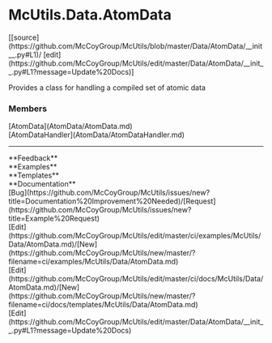 # <a id="McUtils.Data.AtomData">McUtils.Data.AtomData</a> 
<div class="docs-source-link" markdown="1">
[[source](https://github.com/McCoyGroup/McUtils/blob/master/Data/AtomData/__init__.py#L1)/
[edit](https://github.com/McCoyGroup/McUtils/edit/master/Data/AtomData/__init__.py#L1?message=Update%20Docs)]
</div>
    
Provides a class for handling a compiled set of atomic data

### Members
<div class="container alert alert-secondary bg-light">
  <div class="row">
   <div class="col" markdown="1">
[AtomData](AtomData/AtomData.md)   
</div>
   <div class="col" markdown="1">
[AtomDataHandler](AtomData/AtomDataHandler.md)   
</div>
   <div class="col" markdown="1">
   
</div>
</div>
</div>













---


<div markdown="1" class="text-secondary">
<div class="container">
  <div class="row">
   <div class="col" markdown="1">
**Feedback**   
</div>
   <div class="col" markdown="1">
**Examples**   
</div>
   <div class="col" markdown="1">
**Templates**   
</div>
   <div class="col" markdown="1">
**Documentation**   
</div>
   <div class="col" markdown="1">
   
</div>
   <div class="col" markdown="1">
   
</div>
   <div class="col" markdown="1">
   
</div>
</div>
  <div class="row">
   <div class="col" markdown="1">
[Bug](https://github.com/McCoyGroup/McUtils/issues/new?title=Documentation%20Improvement%20Needed)/[Request](https://github.com/McCoyGroup/McUtils/issues/new?title=Example%20Request)   
</div>
   <div class="col" markdown="1">
[Edit](https://github.com/McCoyGroup/McUtils/edit/master/ci/examples/McUtils/Data/AtomData.md)/[New](https://github.com/McCoyGroup/McUtils/new/master/?filename=ci/examples/McUtils/Data/AtomData.md)   
</div>
   <div class="col" markdown="1">
[Edit](https://github.com/McCoyGroup/McUtils/edit/master/ci/docs/McUtils/Data/AtomData.md)/[New](https://github.com/McCoyGroup/McUtils/new/master/?filename=ci/docs/templates/McUtils/Data/AtomData.md)   
</div>
   <div class="col" markdown="1">
[Edit](https://github.com/McCoyGroup/McUtils/edit/master/Data/AtomData/__init__.py#L1?message=Update%20Docs)   
</div>
   <div class="col" markdown="1">
   
</div>
   <div class="col" markdown="1">
   
</div>
   <div class="col" markdown="1">
   
</div>
</div>
</div>
</div>